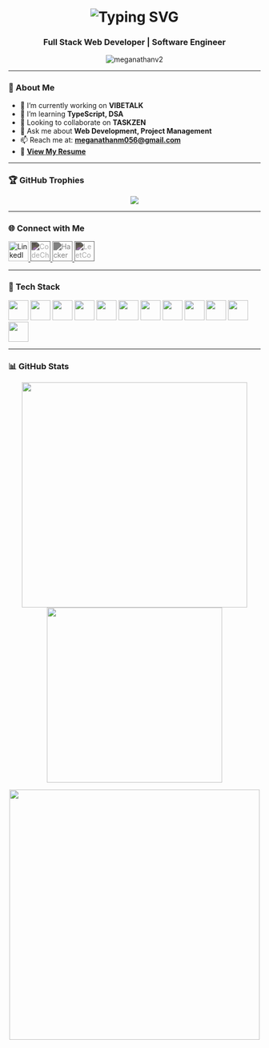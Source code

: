<h1 align="center">
  <img src="https://readme-typing-svg.herokuapp.com?font=Fira+Code&size=25&pause=1000&color=22C55E&center=true&vCenter=true&width=400&lines=Hi+%F0%9F%91%8B%2C+I'm+Meganathan+V" alt="Typing SVG" />
</h1>

<h3 align="center">Full Stack Web Developer | Software Engineer</h3>

<p align="center">
  <img src="https://komarev.com/ghpvc/?username=meganathanv2&label=Profile%20views&color=0e75b6&style=flat-square" alt="meganathanv2" />
</p>

---

### 🚀 About Me

- 🔭 I’m currently working on **VIBETALK**  
- 🌱 I’m learning **TypeScript, DSA**  
- 👯 Looking to collaborate on **TASKZEN**  
- 💬 Ask me about **Web Development, Project Management**  
- 📫 Reach me at: **meganathanm056@gmail.com**  
- 📄 [**View My Resume**](https://drive.google.com/file/d/1D9w-YZamwULUgrtSLyX1n4DZ24Z4l6fk/view?usp=drive_link)

---

### 🏆 GitHub Trophies

<p align="center">
  <img src="https://github-profile-trophy.vercel.app/?username=meganathanv2&theme=onedark&no-frame=true&title=Followers,Stars,Commit,Repositories,Issues,PullRequest" />
</p>

---

### 🌐 Connect with Me

<p>
  <a href="https://linkedin.com/in/meganathan-v-2b210725a" target="_blank">
    <img src="https://cdn.jsdelivr.net/gh/devicons/devicon/icons/linkedin/linkedin-original.svg" alt="LinkedIn" width="40"/>
  </a>
  <a href="https://www.codechef.com/users/meganathanv" target="_blank">
    <img src="https://cdn.jsdelivr.net/npm/simple-icons@v7/icons/codechef.svg" alt="CodeChef" width="40" style="filter: invert(70%)"/>
  </a>
  <a href="https://www.hackerrank.com/meganathan_v2021" target="_blank">
    <img src="https://cdn.jsdelivr.net/npm/simple-icons@v7/icons/hackerrank.svg" alt="HackerRank" width="40" style="filter: invert(50%)"/>
  </a>
  <a href="https://www.leetcode.com/meganathanv2005" target="_blank">
    <img src="https://cdn.jsdelivr.net/npm/simple-icons@v7/icons/leetcode.svg" alt="LeetCode" width="40" style="filter: invert(70%)"/>
  </a>
</p>

---

### 🧰 Tech Stack

<p>
  <img src="https://cdn.jsdelivr.net/gh/devicons/devicon/icons/javascript/javascript-original.svg" width="40"/>
  <img src="https://cdn.jsdelivr.net/gh/devicons/devicon/icons/typescript/typescript-original.svg" width="40"/>
  <img src="https://cdn.jsdelivr.net/gh/devicons/devicon/icons/react/react-original.svg" width="40"/>
  <img src="https://cdn.jsdelivr.net/gh/devicons/devicon/icons/nodejs/nodejs-original.svg" width="40"/>
  <img src="https://cdn.jsdelivr.net/gh/devicons/devicon/icons/express/express-original.svg" width="40"/>
  <img src="https://cdn.jsdelivr.net/gh/devicons/devicon/icons/mongodb/mongodb-original.svg" width="40"/>
  <img src="https://cdn.jsdelivr.net/gh/devicons/devicon/icons/mysql/mysql-original.svg" width="40"/>
  <img src="https://cdn.jsdelivr.net/gh/devicons/devicon/icons/git/git-original.svg" width="40"/>
  <img src="https://cdn.jsdelivr.net/gh/devicons/devicon/icons/tailwindcss/tailwindcss-plain.svg" width="40"/>
  <img src="https://cdn.jsdelivr.net/gh/devicons/devicon/icons/postman/postman-original.svg" width="40"/>
  <img src="https://cdn.jsdelivr.net/gh/devicons/devicon/icons/java/java-original.svg" width="40"/>
  <img src="https://cdn.jsdelivr.net/gh/devicons/devicon/icons/tensorflow/tensorflow-original.svg" width="40"/>
</p>

---

### 📊 GitHub Stats

<p align="center">
  <img src="https://github-readme-stats.vercel.app/api?username=meganathanv2&show_icons=true&theme=radical" width="450"/>
  <img src="https://github-readme-stats.vercel.app/api/top-langs/?username=meganathanv2&layout=compact&theme=radical" width="350"/>
</p>

<p align="center">
  <img src="https://github-readme-streak-stats.herokuapp.com/?user=meganathanv2&theme=radical" width="500"/>
</p>
